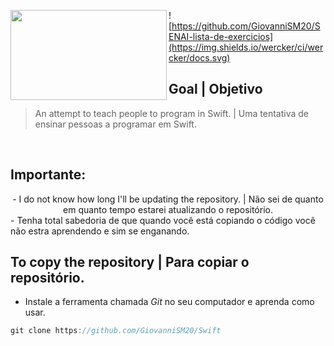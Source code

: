 <img
src="https://www.google.com.br/search?q=swift&source=lnms&tbm=isch&sa=X&ved=0ahUKEwjTy9HDopvQAhWKGpAKHavjAi8Q_AUICSgC&biw=1440&bih=701#tbm=isch&q=swift.png+apple&imgrc=Ixw39zPIwaDngM%3A" align="left" width="250px" height="144px"/>

![https://github.com/GiovanniSM20/SENAI-lista-de-exercicios](https://img.shields.io/wercker/ci/wercker/docs.svg)

## Goal | Objetivo
> An attempt to teach people to program in Swift. | Uma tentativa de ensinar pessoas a programar em Swift.

<br/>

## Importante:

<center> - I do not know how long I'll be updating the repository. | Não sei de quanto em quanto tempo estarei atualizando o repositório. </center>
 - Tenha total sabedoria de que quando você está copiando o código você não estra aprendendo e sim se enganando.

<br/>

## To copy the repository | Para copiar o repositório.
 - Instale a ferramenta chamada *Git* no seu computador e aprenda como usar.

```Swift
git clone https://github.com/GiovanniSM20/Swift
```
